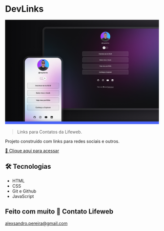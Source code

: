 # DevLinks

![preview](./.github/tela-apresentacao.jpg)

> Links para Contatos da Lifeweb.

Projeto construído com links para redes sociais e outros.

[🔗 Clique aqui para acessar](https://lifeweb.com.br/links/)

## 🛠 Tecnologias

- HTML
- CSS
- Git e Github
- JavaScript

## Feito com muito 💛 Contato Lifeweb

alexsandro.pereira@gmail.com
